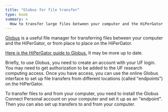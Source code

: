 ```yaml
---
title: "Globus for file transfer"
type: book
summary: >
  How to transfer large files between your computer and the HiPerGator
---
```


[Globus](https://app.globus.org) is a useful file manager for transferring files between your computer and the HiPerGator, or from place to place on the HiPerGator.

[Here is the HiPerGator guide to Globus.](https://help.rc.ufl.edu/doc/Globus_for_HiPerGator2.0) It may be more up to date.

Briefly, to use Globus, you need to create an account with your UF login. You may need to get authorization to be added to the UF research computing access. Once you have access, you can use the online Globus interface to set up file transfers from different locations (called "endpoints") on the HiPerGator.

To transfer files to and from your computer, you need to install the Globus Connect Personal account on your computer and set it up as an "endpoint". Then you can also set up transfers to and from your computer.
